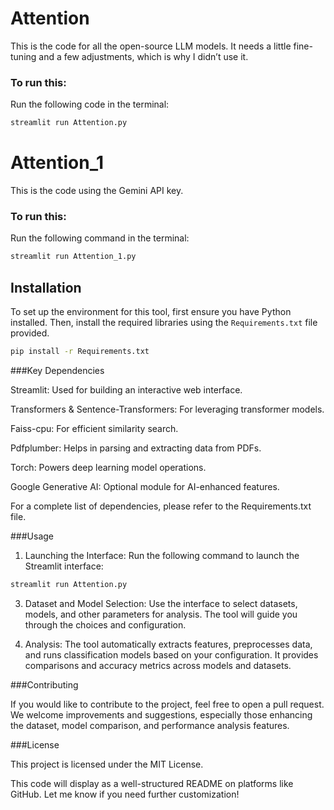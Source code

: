 # Attention

This is the code for all the open-source LLM models. It needs a little fine-tuning and a few adjustments, which is why I didn’t use it.

### To run this:
Run the following code in the terminal:

```bash
streamlit run Attention.py
```

# Attention_1

This is the code using the Gemini API key.

### To run this:
Run the following command in the terminal:

```bash
streamlit run Attention_1.py
```

## Installation

To set up the environment for this tool, first ensure you have Python installed. Then, install the required libraries using the `Requirements.txt` file provided.

```bash
pip install -r Requirements.txt
```

###Key Dependencies

Streamlit: Used for building an interactive web interface.

Transformers & Sentence-Transformers: For leveraging transformer models.

Faiss-cpu: For efficient similarity search.

Pdfplumber: Helps in parsing and extracting data from PDFs.

Torch: Powers deep learning model operations.

Google Generative AI: Optional module for AI-enhanced features.


For a complete list of dependencies, please refer to the Requirements.txt file.

###Usage

1. Launching the Interface: Run the following command to launch the Streamlit interface:

```bash
streamlit run Attention.py
```


3. Dataset and Model Selection: Use the interface to select datasets, models, and other parameters for analysis. The tool will guide you through the choices and configuration.


4. Analysis: The tool automatically extracts features, preprocesses data, and runs classification models based on your configuration. It provides comparisons and accuracy metrics across models and datasets.



###Contributing

If you would like to contribute to the project, feel free to open a pull request. We welcome improvements and suggestions, especially those enhancing the dataset, model comparison, and performance analysis features.

###License

This project is licensed under the MIT License.

This code will display as a well-structured README on platforms like GitHub. Let me know if you need further customization!


